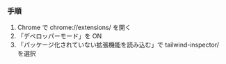 ### 手順

1. Chrome で chrome://extensions/ を開く
2. 「デベロッパーモード」を ON
3. 「パッケージ化されていない拡張機能を読み込む」で tailwind-inspector/ を選択
